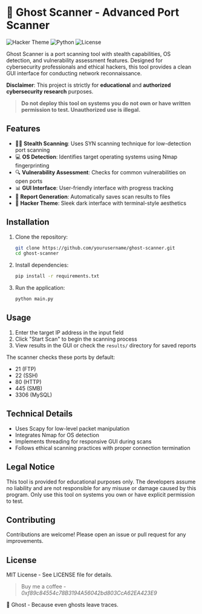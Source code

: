 # 👻 Ghost Scanner - Advanced Port Scanner

![Hacker Theme](https://img.shields.io/badge/Theme-Hacker-green) ![Python](https://img.shields.io/badge/Python-3.8%2B-blue) ![License](https://img.shields.io/badge/License-MIT-green)

Ghost Scanner is a port scanning tool with stealth capabilities, OS detection, and vulnerability assessment features. Designed for cybersecurity professionals and ethical hackers, this tool provides a clean GUI interface for conducting network reconnaissance.

**Disclaimer**: This project is strictly for **educational** and **authorized cybersecurity research** purposes.  
> **Do not deploy this tool on systems you do not own or have written permission to test. Unauthorized use is illegal.**

## Features

- 🕵️‍♂️ **Stealth Scanning**: Uses SYN scanning technique for low-detection port scanning
- 💻 **OS Detection**: Identifies target operating systems using Nmap fingerprinting
- 🔍 **Vulnerability Assessment**: Checks for common vulnerabilities on open ports
- 📊 **GUI Interface**: User-friendly interface with progress tracking
- 📂 **Report Generation**: Automatically saves scan results to files
- 🎨 **Hacker Theme**: Sleek dark interface with terminal-style aesthetics

## Installation

1. Clone the repository:
   ```bash
   git clone https://github.com/yourusername/ghost-scanner.git
   cd ghost-scanner
   ```

2. Install dependencies:
   ```bash
   pip install -r requirements.txt
   ```

3. Run the application:
   ```bash
   python main.py
   ```

## Usage

1. Enter the target IP address in the input field
2. Click "Start Scan" to begin the scanning process
3. View results in the GUI or check the `results/` directory for saved reports

The scanner checks these ports by default:
- 21 (FTP)
- 22 (SSH)
- 80 (HTTP)
- 445 (SMB)
- 3306 (MySQL)

## Technical Details

- Uses Scapy for low-level packet manipulation
- Integrates Nmap for OS detection
- Implements threading for responsive GUI during scans
- Follows ethical scanning practices with proper connection termination

## Legal Notice

This tool is provided for educational purposes only. The developers assume no liability and are not responsible for any misuse or damage caused by this program. Only use this tool on systems you own or have explicit permission to test.

## Contributing

Contributions are welcome! Please open an issue or pull request for any improvements.

## License

MIT License - See LICENSE file for details.
> Buy me a coffee - _0xf89c84554c78B3194A56042bd803CcA62EA423E9_

👻 Ghost - Because even ghosts leave traces.
